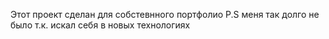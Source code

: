 Этот проект сделан для собстевнного портфолио
P.S меня так долго не было т.к. искал себя в новых технологиях
